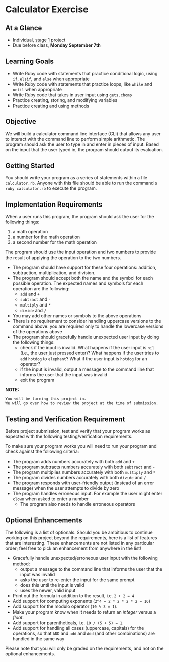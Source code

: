 # Calculator Exercise

## At a Glance

- Individual, [stage 1](https://github.com/Ada-Developers-Academy/pedagogy/blob/master/classroom/rule-of-three.md#stage-1) project
- Due before class, **Monday September 7th**

## Learning Goals

- Write Ruby code with statements that practice conditional logic, using `if`, `elsif`, and `else` when appropriate
- Write Ruby code with statements that practice loops, like `while` and `until` when appropriate
- Write Ruby code that takes in user input using `gets.chomp`
- Practice creating, storing, and modifying variables
- Practice creating and using methods

## Objective

We will build a calculator command line interface (CLI) that allows any user to interact with the command line to perform simple arithmetic. The program should ask the user to type in and enter in pieces of input. Based on the input that the user typed in, the program should output its evaluation.

## Getting Started

You should write your program as a series of statements within a file `calculator.rb`. Anyone with this file should be able to run the command `$ ruby calculator.rb` to execute the program.

## Implementation Requirements

When a user runs this program, the program should ask the user for the following things:

1. a math operation
1. a number for the math operation
1. a second number for the math operation

The program should use the input operation and two numbers to provide the result of applying the operation to the two numbers.

- The program should have support for these four operations: addition, subtraction, multiplication, and division.
- The program should accept both the name and the symbol for each possible operation. The expected names and symbols for each operation are the following:
  - `add` and `+`
  - `subtract` and `-`
  - `multiply` and `*`
  - `divide` and `/`
- You may add other names or symbols to the above operations
- There is no requirement to consider handling uppercase versions to the command above: you are required only to handle the lowercase versions of the operations above
- The program should gracefully handle unexpected user input by doing the following things:
  - check if the input is invalid. What happens if the user input is `nil` (i.e., the user just pressed enter)? What happens if the user tries to `add` `hotdog` to `elephant`? What if the user input is `hotdog` for an operator?
  - if the input is invalid, output a message to the command line that informs the user that the input was invalid
  - exit the program

**NOTE:**
```
You will be turning this project in.
We will go over how to review the project at the time of submission.
```

## Testing and Verification Requirement

Before project submission, test and verify that your program works as expected with the following testing/verification requirements.

To make sure your program works you will need to run your program and check against the following criteria:
*  The program adds numbers accurately with both `add` and `+`
*  The program subtracts numbers accurately with both `subtract` and `-`
*  The program multiplies numbers accurately with both `multiply` and `*`
*  The program divides numbers accurately with both `divide` and `/`
*  The program responds with user-friendly output (instead of an error message) when the user attempts to divide by zero
*  The program handles erroneous input.  For example the user might enter `clown` when asked to enter a number
    *  The program also needs to handle erroneous operators

## Optional Enhancements

The following is a list of optionals. Should you be ambitious to continue working on this project beyond the requirements, here is a list of features that are interesting. These enhancements are not listed in any particular order; feel free to pick an enhancement from anywhere in the list!

- Gracefully handle unexpected/erroneous user input with the following method:
  - output a message to the command line that informs the user that the input was invalid
  - asks the user to re-enter the input for the same prompt
  - does this until the input is valid
  - uses the newer, valid input
- Print out the formula in addition to the result, i.e. `2 + 2 = 4`
- Add support for computing exponents (`2^4 = 2 * 2 * 2 * 2 = 16`)
- Add support for the modulo operator (`10 % 3 = 1`).
- Make your program know when it needs to return an _integer_ versus a _float_.
- Add support for parentheticals, i.e. `10 / (5 + 5) = 1`.
- Add support for handling all cases (uppercase, capitals) for the operations, so that `ADD` and `add` and `Add` (and other combinations) are handled in the same way

Please note that you will only be graded on the requirements, and not on the optional enhancements.
